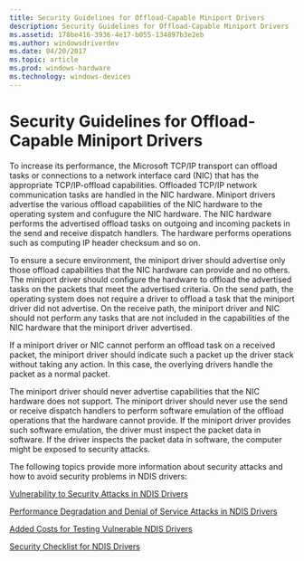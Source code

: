 ```yaml
---
title: Security Guidelines for Offload-Capable Miniport Drivers
description: Security Guidelines for Offload-Capable Miniport Drivers
ms.assetid: 178be416-3936-4e17-b055-134897b3e2eb
ms.author: windowsdriverdev
ms.date: 04/20/2017
ms.topic: article
ms.prod: windows-hardware
ms.technology: windows-devices
---
```


# Security Guidelines for Offload-Capable Miniport Drivers





To increase its performance, the Microsoft TCP/IP transport can offload tasks or connections to a network interface card (NIC) that has the appropriate TCP/IP-offload capabilities. Offloaded TCP/IP network communication tasks are handled in the NIC hardware. Miniport drivers advertise the various offload capabilities of the NIC hardware to the operating system and confugure the NIC hardware. The NIC hardware performs the advertised offload tasks on outgoing and incoming packets in the send and receive dispatch handlers. The hardware performs operations such as computing IP header checksum and so on.

To ensure a secure environment, the miniport driver should advertise only those offload capabilities that the NIC hardware can provide and no others. The miniport driver should configure the hardware to offload the advertised tasks on the packets that meet the advertised criteria. On the send path, the operating system does not require a driver to offload a task that the miniport driver did not advertise. On the receive path, the miniport driver and NIC should not perform any tasks that are not included in the capabilities of the NIC hardware that the miniport driver advertised.

If a miniport driver or NIC cannot perform an offload task on a received packet, the miniport driver should indicate such a packet up the driver stack without taking any action. In this case, the overlying drivers handle the packet as a normal packet.

The miniport driver should never advertise capabilities that the NIC hardware does not support. The miniport driver should never use the send or receive dispatch handlers to perform software emulation of the offload operations that the hardware cannot provide. If the miniport driver provides such software emulation, the driver must inspect the packet data in software. If the driver inspects the packet data in software, the computer might be exposed to security attacks.

The following topics provide more information about security attacks and how to avoid security problems in NDIS drivers:

[Vulnerability to Security Attacks in NDIS Drivers](vulnerability-to-security-attacks-in-ndis-drivers.md)

[Performance Degradation and Denial of Service Attacks in NDIS Drivers](performance-degradation-and-denial-of-service-attacks-in-ndis-drivers.md)

[Added Costs for Testing Vulnerable NDIS Drivers](added-costs-for-testing-vulnerable-ndis-drivers.md)

[Security Checklist for NDIS Drivers](security-checklist-for-ndis-drivers.md)

 

 





